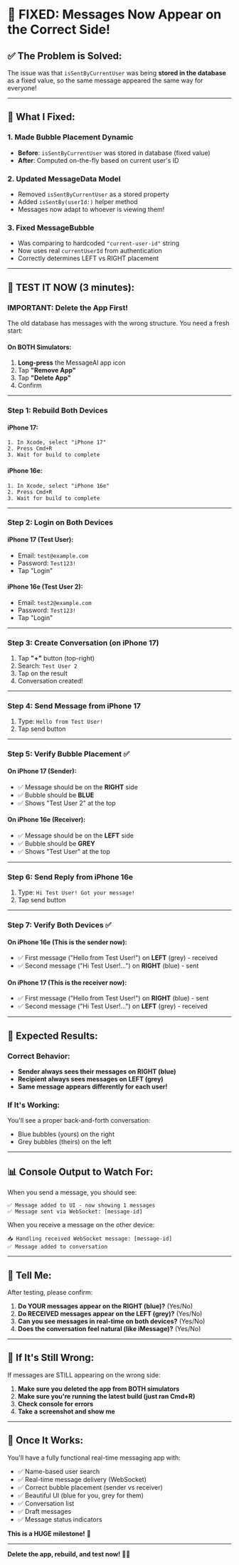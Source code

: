 # 🎉 **FIXED: Messages Now Appear on the Correct Side!**

## ✅ **The Problem is Solved:**

The issue was that `isSentByCurrentUser` was being **stored in the database** as a fixed value, so the same message appeared the same way for everyone!

---

## 🔧 **What I Fixed:**

### **1. Made Bubble Placement Dynamic**
- **Before**: `isSentByCurrentUser` was stored in database (fixed value)
- **After**: Computed on-the-fly based on current user's ID

### **2. Updated MessageData Model**
- Removed `isSentByCurrentUser` as a stored property
- Added `isSentBy(userId:)` helper method
- Messages now adapt to whoever is viewing them!

### **3. Fixed MessageBubble**
- Was comparing to hardcoded `"current-user-id"` string
- Now uses real `currentUserId` from authentication
- Correctly determines LEFT vs RIGHT placement

---

## 🧪 **TEST IT NOW (3 minutes):**

### **IMPORTANT: Delete the App First!**
The old database has messages with the wrong structure. You need a fresh start:

#### **On BOTH Simulators:**
1. **Long-press** the MessageAI app icon
2. Tap **"Remove App"**
3. Tap **"Delete App"**
4. Confirm

---

### **Step 1: Rebuild Both Devices**

#### **iPhone 17:**
```
1. In Xcode, select "iPhone 17"
2. Press Cmd+R
3. Wait for build to complete
```

#### **iPhone 16e:**
```
1. In Xcode, select "iPhone 16e"  
2. Press Cmd+R
3. Wait for build to complete
```

---

### **Step 2: Login on Both Devices**

#### **iPhone 17 (Test User):**
- Email: `test@example.com`
- Password: `Test123!`
- Tap "Login"

#### **iPhone 16e (Test User 2):**
- Email: `test2@example.com`
- Password: `Test123!`
- Tap "Login"

---

### **Step 3: Create Conversation (on iPhone 17)**
1. Tap **"+"** button (top-right)
2. Search: `Test User 2`
3. Tap on the result
4. Conversation created!

---

### **Step 4: Send Message from iPhone 17**
1. Type: `Hello from Test User!`
2. Tap send button

---

### **Step 5: Verify Bubble Placement** ✅

#### **On iPhone 17 (Sender):**
- ✅ Message should be on the **RIGHT** side
- ✅ Bubble should be **BLUE**
- ✅ Shows "Test User 2" at the top

#### **On iPhone 16e (Receiver):**
- ✅ Message should be on the **LEFT** side
- ✅ Bubble should be **GREY**
- ✅ Shows "Test User" at the top

---

### **Step 6: Send Reply from iPhone 16e**
1. Type: `Hi Test User! Got your message!`
2. Tap send button

---

### **Step 7: Verify Both Devices** ✅

#### **On iPhone 16e (This is the sender now):**
- ✅ First message ("Hello from Test User!") on **LEFT** (grey) - received
- ✅ Second message ("Hi Test User!...") on **RIGHT** (blue) - sent

#### **On iPhone 17 (This is the receiver now):**
- ✅ First message ("Hello from Test User!") on **RIGHT** (blue) - sent
- ✅ Second message ("Hi Test User!...") on **LEFT** (grey) - received

---

## 🎯 **Expected Results:**

### **Correct Behavior:**
- **Sender always sees their messages on RIGHT (blue)**
- **Recipient always sees messages on LEFT (grey)**
- **Same message appears differently for each user!**

### **If It's Working:**
You'll see a proper back-and-forth conversation:
- Blue bubbles (yours) on the right
- Grey bubbles (theirs) on the left

---

## 📊 **Console Output to Watch For:**

When you send a message, you should see:
```
✅ Message added to UI - now showing 1 messages
✅ Message sent via WebSocket: [message-id]
```

When you receive a message on the other device:
```
📥 Handling received WebSocket message: [message-id]
✅ Message added to conversation
```

---

## 💬 **Tell Me:**

After testing, please confirm:

1. **Do YOUR messages appear on the RIGHT (blue)?** (Yes/No)
2. **Do RECEIVED messages appear on the LEFT (grey)?** (Yes/No)
3. **Can you see messages in real-time on both devices?** (Yes/No)
4. **Does the conversation feel natural (like iMessage)?** (Yes/No)

---

## 🐛 **If It's Still Wrong:**

If messages are STILL appearing on the wrong side:

1. **Make sure you deleted the app from BOTH simulators**
2. **Make sure you're running the latest build (just ran Cmd+R)**
3. **Check console for errors**
4. **Take a screenshot and show me**

---

## 🎉 **Once It Works:**

You'll have a fully functional real-time messaging app with:
- ✅ Name-based user search
- ✅ Real-time message delivery (WebSocket)
- ✅ Correct bubble placement (sender vs receiver)
- ✅ Beautiful UI (blue for you, grey for them)
- ✅ Conversation list
- ✅ Draft messages
- ✅ Message status indicators

**This is a HUGE milestone!** 🚀

---

**Delete the app, rebuild, and test now!** 📱✨

